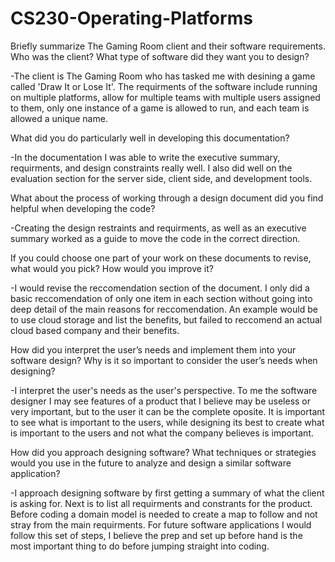 # CS230-Operating-Platforms

Briefly summarize The Gaming Room client and their software requirements. Who was the client? What type of software did they want you to design?

-The client is The Gaming Room who has tasked me with desining a game called 'Draw It or Lose It'. The requirments of the software include running on multiple platforms, allow for multiple teams with multiple users assigned to them, only one instance of a game is allowed to run, and each team is allowed a unique name.
  
What did you do particularly well in developing this documentation?

-In the documentation I was able to write the executive summary, requirments, and design constraints really well. I also did well on the evaluation section for the server side, client side, and development tools.

What about the process of working through a design document did you find helpful when developing the code?

-Creating the design restraints and requirments, as well as an executive summary worked as a guide to move the code in the correct direction.
  
If you could choose one part of your work on these documents to revise, what would you pick? How would you improve it?

-I would revise the reccomendation section of the document. I only did a basic reccomendation of only one item in each section without going into deep detail of the main reasons for reccomendation. An example would be to use cloud storage and list the benefits, but failed to reccomend an actual cloud based company and their benefits.

How did you interpret the user’s needs and implement them into your software design? Why is it so important to consider the user’s needs when designing?

-I interpret the user's needs as the user's perspective. To me the software designer I may see features of a product that I believe may be useless or very important, but to the user it can be the complete oposite. It is important to see what is important to the users, while designing its best to create what is important to the users and not what the company believes is important.

How did you approach designing software? What techniques or strategies would you use in the future to analyze and design a similar software application?

-I approach designing software by first getting a summary of what the client is asking for. Next is to list all requirments and constrants for the product. Before coding a domain model is needed to create a map to follow and not stray from the main requirments. For future software applications I would follow this set of steps, I believe the prep and set up before hand is the most important thing to do before jumping straight into coding.
